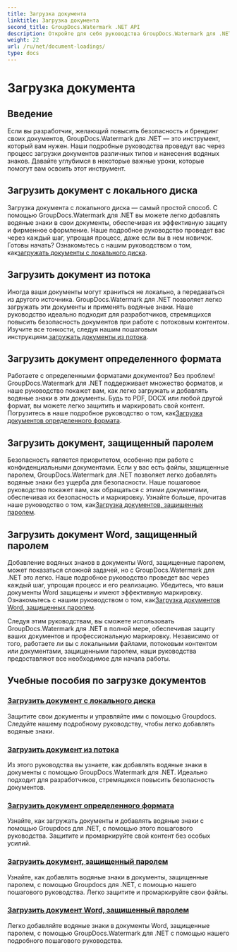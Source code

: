 ```yaml
---
title: Загрузка документа
linktitle: Загрузка документа
second_title: GroupDocs.Watermark .NET API
description: Откройте для себя руководства GroupDocs.Watermark для .NET, позволяющие загружать документы и наносить водяные знаки, обеспечивая безопасность документов и фирменную символику с помощью пошаговых руководств.
weight: 22
url: /ru/net/document-loadings/
type: docs
---
```

# Загрузка документа

## Введение
Если вы разработчик, желающий повысить безопасность и брендинг своих документов, GroupDocs.Watermark для .NET — это инструмент, который вам нужен. Наши подробные руководства проведут вас через процесс загрузки документов различных типов и нанесения водяных знаков. Давайте углубимся в некоторые важные уроки, которые помогут вам освоить этот инструмент.

## Загрузить документ с локального диска
Загрузка документа с локального диска — самый простой способ. С помощью GroupDocs.Watermark для .NET вы можете легко добавлять водяные знаки в свои документы, обеспечивая их эффективную защиту и фирменное оформление. Наше подробное руководство проведет вас через каждый шаг, упрощая процесс, даже если вы в нем новичок. Готовы начать? Ознакомьтесь с нашим руководством о том, как[загружать документы с локального диска](./load-document-from-local-disk/).

## Загрузить документ из потока
 Иногда ваши документы могут храниться не локально, а передаваться из другого источника. GroupDocs.Watermark для .NET позволяет легко загружать эти документы и применять водяные знаки. Наше руководство идеально подходит для разработчиков, стремящихся повысить безопасность документов при работе с потоковым контентом. Изучите все тонкости, следуя нашим пошаговым инструкциям.[загружать документы из потока](./load-document-from-stream/).

## Загрузить документ определенного формата
Работаете с определенными форматами документов? Без проблем! GroupDocs.Watermark для .NET поддерживает множество форматов, и наше руководство покажет вам, как легко загружать и добавлять водяные знаки в эти документы. Будь то PDF, DOCX или любой другой формат, вы можете легко защитить и маркировать свой контент. Погрузитесь в наше подробное руководство о том, как[Загрузка документов определенного формата](./load-specific-format-document/).

## Загрузить документ, защищенный паролем
 Безопасность является приоритетом, особенно при работе с конфиденциальными документами. Если у вас есть файлы, защищенные паролем, GroupDocs.Watermark для .NET позволяет легко добавлять водяные знаки без ущерба для безопасности. Наше пошаговое руководство покажет вам, как обращаться с этими документами, обеспечивая их безопасность и маркировку. Узнайте больше, прочитав наше руководство о том, как[Загрузка документов, защищенных паролем](./load-password-protected-document/).

## Загрузить документ Word, защищенный паролем
Добавление водяных знаков в документы Word, защищенные паролем, может показаться сложной задачей, но с GroupDocs.Watermark для .NET это легко. Наше подробное руководство проведет вас через каждый шаг, упрощая процесс и его реализацию. Убедитесь, что ваши документы Word защищены и имеют эффективную маркировку. Ознакомьтесь с нашим руководством о том, как[Загрузка документов Word, защищенных паролем](./load-password-protected-word-document/).

Следуя этим руководствам, вы сможете использовать GroupDocs.Watermark для .NET в полной мере, обеспечивая защиту ваших документов и профессиональную маркировку. Независимо от того, работаете ли вы с локальными файлами, потоковым контентом или документами, защищенными паролем, наши руководства предоставляют все необходимое для начала работы.
## Учебные пособия по загрузке документов
### [Загрузить документ с локального диска](./load-document-from-local-disk/)
Защитите свои документы и управляйте ими с помощью Groupdocs. Следуйте нашему подробному руководству, чтобы легко добавлять водяные знаки.
### [Загрузить документ из потока](./load-document-from-stream/)
Из этого руководства вы узнаете, как добавлять водяные знаки в документы с помощью GroupDocs.Watermark для .NET. Идеально подходит для разработчиков, стремящихся повысить безопасность документов.
### [Загрузить документ определенного формата](./load-specific-format-document/)
Узнайте, как загружать документы и добавлять водяные знаки с помощью Groupdocs для .NET, с помощью этого пошагового руководства. Защитите и промаркируйте свой контент без особых усилий.
### [Загрузить документ, защищенный паролем](./load-password-protected-document/)
Узнайте, как добавлять водяные знаки в документы, защищенные паролем, с помощью Groupdocs для .NET, с помощью нашего пошагового руководства. Легко защитите и промаркируйте свои файлы.
### [Загрузить документ Word, защищенный паролем](./load-password-protected-word-document/)
Легко добавляйте водяные знаки в документы Word, защищенные паролем, с помощью GroupDocs.Watermark для .NET с помощью нашего подробного пошагового руководства.